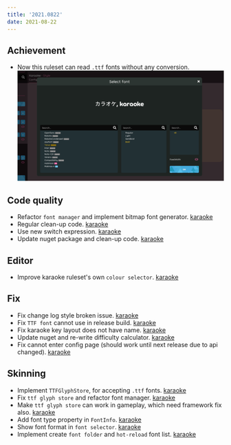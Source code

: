 ```yaml
---
title: '2021.0822'
date: 2021-08-22
---
```


## Achievement
- Now this ruleset can read `.ttf` fonts without any conversion.
![](res/2021-08-22-12-07-40.png)

## Code quality
- Refactor `font manager` and implement bitmap font generator. [karaoke](#788@andy840119)
- Regular clean-up code. [karaoke](#799@andy840119)
- Use new switch expression. [karaoke](#800@andy840119)
- Update nuget package and clean-up code. [karaoke](#801@andy840119)

## Editor
- Improve karaoke ruleset's own `colour selector`. [karaoke](#793@andy840119)

## Fix
- Fix change log style broken issue. [karaoke](#803@andy840119)
- Fix `TTF font` cannot use in release build. [karaoke](#809#810#812@andy840119)
- Fix karaoke key layout does not have name. [karaoke](#808#811@andy840119)
- Update nuget and re-write difficulty calculator. [karaoke](#813@andy840119)
- Fix cannot enter config page (should work until next release due to api changed). [karaoke](#814#816#817@andy840119)

## Skinning
- Implement `TTFGlyphStore`, for accepting `.ttf` fonts. [karaoke](#527#791#794@andy840119)
- Fix `ttf glyph store` and refactor font manager. [karaoke](#794#796@andy840119)
- Make `ttf glyph store` can work in gameplay, which need framework fix also. [karaoke](#805@andy840119)
- Add font type property in `FontInfo`. [karaoke](#806@andy840119)
- Show font format in `font selector`. [karaoke](#807@andy840119)
- Implement create `font folder` and `hot-reload` font list. [karaoke](#818@andy840119)